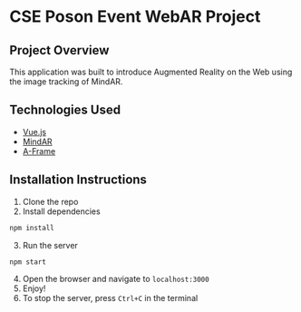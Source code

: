# CSE Poson Event WebAR Project

## Project Overview

This application was built to introduce Augmented Reality on the Web using the image tracking of MindAR.

## Technologies Used
- [Vue.js](https://vuejs.org/)
- [MindAR](https://mindar.co/)
- [A-Frame](https://aframe.io/)

## Installation Instructions
1. Clone the repo
2. Install dependencies
```ps
npm install
```
3. Run the server
```ps
npm start
```
4. Open the browser and navigate to `localhost:3000`
5. Enjoy!
6. To stop the server, press `Ctrl+C` in the terminal


